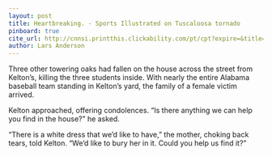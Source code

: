 ```yaml
---
layout: post
title: Heartbreaking. - Sports Illustrated on Tuscaloosa tornado
pinboard: true
cite_url: http://cnnsi.printthis.clickability.com/pt/cpt?expire=&title=On+April+27+the+most+devastating+tornado+-+05.23.11+-+SI+Vault&urlID=453034562&action=cpt&partnerID=289881&fb=Y&url=http%3A%2F%2Fsportsillustrated.cnn.com%2Fvault%2Farticle%2Fmagazine%2FMAG1186008%2Findex.htm
author: Lars Anderson
---
```

Three other towering oaks had fallen on the house across the street from Kelton’s, killing the three students inside. With nearly the entire Alabama baseball team standing in Kelton’s yard, the family of a female victim arrived.

Kelton approached, offering condolences. “Is there anything we can help you find in the house?” he asked.
  
“There is a white dress that we’d like to have,” the mother, choking back tears, told Kelton. “We’d like to bury her in it. Could you help us find it?”  

